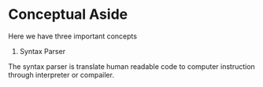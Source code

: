 # Conceptual Aside

Here we have three important concepts 

1. Syntax Parser

The syntax parser is translate human readable code to computer instruction through interpreter or compailer.
